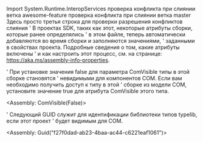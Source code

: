 Import System.Runtime.InteropServices
проверка конфликта при слиянии ветка awesome-feature
проверка конфликта при слиянии ветка master
Здесь просто третья строка для проверки разрешения конфликтов слияния
' В проектах SDK, таких как этот, некоторые атрибуты сборки, которые ранее определялись
' в этом файле, теперь автоматически добавляются во время сборки и заполняются значениями,
' заданными в свойствах проекта. Подробные сведения о том, какие атрибуты включены
' и как настроить этот процесс, см. на странице: https://aka.ms/assembly-info-properties.


' При установке значения false для параметра ComVisible типы в этой сборке становятся
' невидимыми для компонентов COM. Если вам необходимо получить доступ к типу в этой
' сборке из модели COM, установите значение true для атрибута ComVisible этого типа.

<Assembly: ComVisible(False)> 

' Следующий GUID служит для идентификации библиотеки типов typelib, если этот проект
' будет видимым для COM.

<Assembly: Guid("f27f0dad-ab23-4baa-ac44-c6221eaf1061")> 
